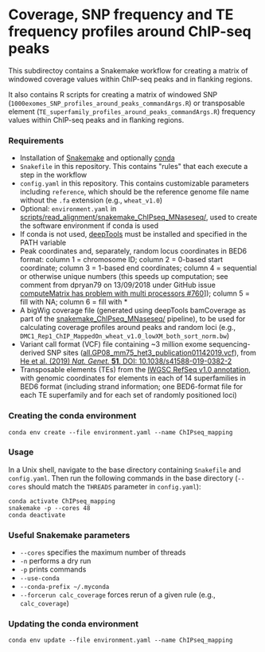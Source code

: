 # Coverage, SNP frequency and TE frequency profiles around ChIP-seq peaks

This subdirectoy contains a Snakemake workflow for creating a matrix of windowed coverage values within ChIP-seq peaks and in flanking regions.

It also contains R scripts for creating a matrix of windowed SNP (`1000exomes_SNP_profiles_around_peaks_commandArgs.R`) or transposable element (`TE_superfamily_profiles_around_peaks_commandArgs.R`) frequency values within ChIP-seq peaks and in flanking regions.

### Requirements

- Installation of [Snakemake](https://snakemake.readthedocs.io/en/stable/) and optionally [conda](https://conda.io/docs/)
- `Snakefile` in this repository. This contains "rules" that each execute a step in the workflow
- `config.yaml` in this repository. This contains customizable parameters including `reference`, which should be the reference genome file name without the `.fa` extension (e.g., `wheat_v1.0`)
- Optional: `environment.yaml` in [scripts/read_alignment/snakemake_ChIPseq_MNaseseq/](https://github.com/ajtock/Wheat_DMC1_ASY1_paper/tree/master/scripts/read_alignment/snakemake_ChIPseq_MNaseseq/), used to create the software environment if conda is used
- If conda is not used, [deepTools](https://deeptools.readthedocs.io/en/develop/) must be installed and specified in the PATH variable
- Peak coordinates and, separately, random locus coordinates in BED6 format: column 1 = chromosome ID; column 2 = 0-based start coordinate; column 3 = 1-based end coordinates; column 4 = sequential or otherwise unique numbers (this speeds up computation; see comment from dpryan79 on 13/09/2018 under GitHub issue [computeMatrix has problem with multi processors #760](https://github.com/deeptools/deepTools/issues/760)]); column 5 = fill with NA; column 6 = fill with \*
- A bigWig coverage file (generated using deepTools bamCoverage as part of the [snakemake_ChIPseq_MNaseseq/](https://github.com/ajtock/Wheat_DMC1_ASY1_paper/tree/master/scripts/read_alignment/snakemake_ChIPseq_MNaseseq/) pipeline), to be used for calculating coverage profiles around peaks and random loci (e.g., `DMC1_Rep1_ChIP_MappedOn_wheat_v1.0_lowXM_both_sort_norm.bw`)
- Variant call format (VCF) file containing ~3 million exome sequencing-derived SNP sites ([all.GP08_mm75_het3_publication01142019.vcf](http://wheatgenomics.plantpath.ksu.edu/1000EC/)), from [He et al. (2019) *Nat. Genet.* **51**. DOI: 10.1038/s41588-019-0382-2](https://www.nature.com/articles/s41588-019-0382-2)
- Transposable elements (TEs) from the [IWGSC RefSeq v1.0 annotation](https://urgi.versailles.inra.fr/download/iwgsc/IWGSC_RefSeq_Annotations/v1.0/), with genomic coordinates for elements in each of 14 superfamilies in BED6 format (including strand information; one BED6-format file for each TE superfamily and for each set of randomly positioned loci)

### Creating the conda environment

```
conda env create --file environment.yaml --name ChIPseq_mapping
```

### Usage

In a Unix shell, navigate to the base directory containing `Snakefile` and  `config.yaml`.
Then run the following commands in the base directory (`--cores` should match the `THREADS` parameter in `config.yaml`):

```
conda activate ChIPseq_mapping
snakemake -p --cores 48
conda deactivate
```

### Useful Snakemake parameters

- `--cores` specifies the maximum number of threads
- `-n` performs a dry run
- `-p` prints commands
- `--use-conda`
- `--conda-prefix ~/.myconda`
- `--forcerun calc_coverage` forces rerun of a given rule (e.g., `calc_coverage`)

### Updating the conda environment

```
conda env update --file environment.yaml --name ChIPseq_mapping
```
